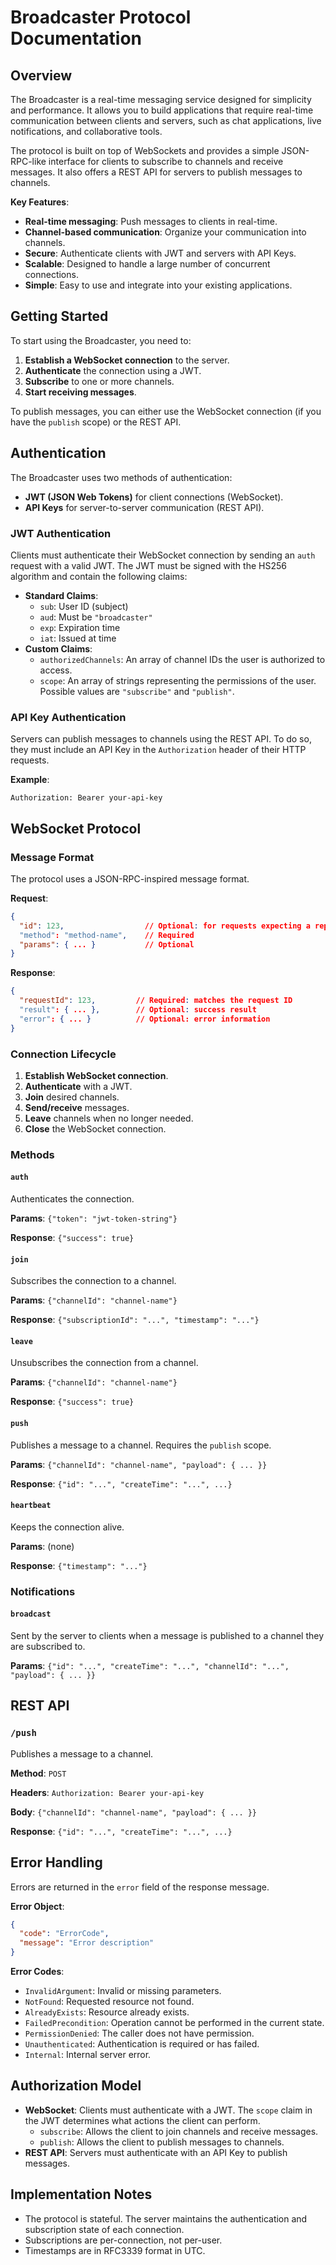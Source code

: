 # Broadcaster Protocol Documentation

## Overview

The Broadcaster is a real-time messaging service designed for simplicity and performance. It allows you to build applications that require real-time communication between clients and servers, such as chat applications, live notifications, and collaborative tools.

The protocol is built on top of WebSockets and provides a simple JSON-RPC-like interface for clients to subscribe to channels and receive messages. It also offers a REST API for servers to publish messages to channels.

**Key Features**:

- **Real-time messaging**: Push messages to clients in real-time.
- **Channel-based communication**: Organize your communication into channels.
- **Secure**: Authenticate clients with JWT and servers with API Keys.
- **Scalable**: Designed to handle a large number of concurrent connections.
- **Simple**: Easy to use and integrate into your existing applications.

## Getting Started

To start using the Broadcaster, you need to:

1.  **Establish a WebSocket connection** to the server.
2.  **Authenticate** the connection using a JWT.
3.  **Subscribe** to one or more channels.
4.  **Start receiving messages**.

To publish messages, you can either use the WebSocket connection (if you have the `publish` scope) or the REST API.

## Authentication

The Broadcaster uses two methods of authentication:

- **JWT (JSON Web Tokens)** for client connections (WebSocket).
- **API Keys** for server-to-server communication (REST API).

### JWT Authentication

Clients must authenticate their WebSocket connection by sending an `auth` request with a valid JWT. The JWT must be signed with the HS256 algorithm and contain the following claims:

- **Standard Claims**:
  - `sub`: User ID (subject)
  - `aud`: Must be `"broadcaster"`
  - `exp`: Expiration time
  - `iat`: Issued at time
- **Custom Claims**:
  - `authorizedChannels`: An array of channel IDs the user is authorized to access.
  - `scope`: An array of strings representing the permissions of the user. Possible values are `"subscribe"` and `"publish"`.

### API Key Authentication

Servers can publish messages to channels using the REST API. To do so, they must include an API Key in the `Authorization` header of their HTTP requests.

**Example**:

```
Authorization: Bearer your-api-key
```

## WebSocket Protocol

### Message Format

The protocol uses a JSON-RPC-inspired message format.

**Request**:

```json
{
  "id": 123,                  // Optional: for requests expecting a reply
  "method": "method-name",    // Required
  "params": { ... }           // Optional
}
```

**Response**:

```json
{
  "requestId": 123,         // Required: matches the request ID
  "result": { ... },        // Optional: success result
  "error": { ... }          // Optional: error information
}
```

### Connection Lifecycle

1.  **Establish WebSocket connection**.
2.  **Authenticate** with a JWT.
3.  **Join** desired channels.
4.  **Send/receive** messages.
5.  **Leave** channels when no longer needed.
6.  **Close** the WebSocket connection.

### Methods

#### `auth`

Authenticates the connection.

**Params**: `{"token": "jwt-token-string"}`

**Response**: `{"success": true}`

#### `join`

Subscribes the connection to a channel.

**Params**: `{"channelId": "channel-name"}`

**Response**: `{"subscriptionId": "...", "timestamp": "..."}`

#### `leave`

Unsubscribes the connection from a channel.

**Params**: `{"channelId": "channel-name"}`

**Response**: `{"success": true}`

#### `push`

Publishes a message to a channel. Requires the `publish` scope.

**Params**: `{"channelId": "channel-name", "payload": { ... }}`

**Response**: `{"id": "...", "createTime": "...", ...}`

#### `heartbeat`

Keeps the connection alive.

**Params**: (none)

**Response**: `{"timestamp": "..."}`

### Notifications

#### `broadcast`

Sent by the server to clients when a message is published to a channel they are subscribed to.

**Params**: `{"id": "...", "createTime": "...", "channelId": "...", "payload": { ... }}`

## REST API

### `/push`

Publishes a message to a channel.

**Method**: `POST`

**Headers**: `Authorization: Bearer your-api-key`

**Body**: `{"channelId": "channel-name", "payload": { ... }}`

**Response**: `{"id": "...", "createTime": "...", ...}`

## Error Handling

Errors are returned in the `error` field of the response message.

**Error Object**:

```json
{
  "code": "ErrorCode",
  "message": "Error description"
}
```

**Error Codes**:

- `InvalidArgument`: Invalid or missing parameters.
- `NotFound`: Requested resource not found.
- `AlreadyExists`: Resource already exists.
- `FailedPrecondition`: Operation cannot be performed in the current state.
- `PermissionDenied`: The caller does not have permission.
- `Unauthenticated`: Authentication is required or has failed.
- `Internal`: Internal server error.

## Authorization Model

- **WebSocket**: Clients must authenticate with a JWT. The `scope` claim in the JWT determines what actions the client can perform.
  - `subscribe`: Allows the client to join channels and receive messages.
  - `publish`: Allows the client to publish messages to channels.
- **REST API**: Servers must authenticate with an API Key to publish messages.

## Implementation Notes

- The protocol is stateful. The server maintains the authentication and subscription state of each connection.
- Subscriptions are per-connection, not per-user.
- Timestamps are in RFC3339 format in UTC.
